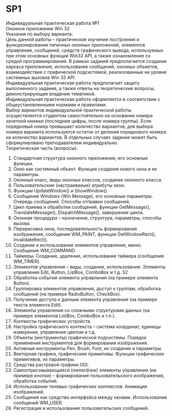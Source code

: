 # SP1
Индивидуальная практическая работа №1  
Оконное приложение Win 32  
Указания по выбору варианта:  
Цель данной работы – практическое изучение построения и
функционирования типичных оконных приложений, элементов управления,
сообщений, средств графического вывода, используемых при этом основных
функций Win32 API, а также ознакомление со средой программирования. В
рамках заданий предполагается создание каркаса приложения, использование
сообщений, оконных объектов, взаимодействие с графической подсистемой,
реализованные на уровне системных вызовов Win 32 API.  
Индивидуальная практическая работа предполагает защиту выполненного
задания, а также ответы на теоретические вопросы, демонстрирующие владение
тематикой.  
Индивидуальная практическая работа оформляется в соответствии с
общеустановленными нормами и правилами.  
Выбор вариантов индивидуальной практической работы осуществляется
студентом самостоятельно на основании номера зачетной книжки (последние
цифры, после номера группы). Если порядковый номер превышает количество
вариантов, для выбора номера варианта используется остаток от деления
порядкового номера на количество вариантов. В отдельных случаях задание
может быть сформулировано преподавателем индивидуально.  
Теоретическая часть (вопросы):  
1. Стандартная структура оконного приложения, его основные функции.
2. Окно как системный объект. Функция создания нового окна и ее
параметры.
3. Оконный класс, виды оконных классов, создание оконного класса.
4. Пользовательские (настраиваеые) атрибуты окон.
5. Функции UpdateWindow() и ShowWindow().
6. Сообщение Windows (Win Message), его основные параметры. Очередь
сообщений. Способы отправки сообщений.
7. Цикл приема и обработки сообщений, функции GetMessage(),
TranslateMessage(), DispatchMessage(), завершение цикла.
8. Оконная процедура – назначение, структура, параметры, способы
вызова.
9. Перерисовка окна, последовательность формирования изображения,
сообщение WM_PAINT, функции GetWindowRect(), InvalidateRect().
10. Создание и использование элементов управления, меню. Сообщение
WM_COMMAND.
11. Таймеры. Создание, удаление, использование таймера (сообщение
WM_TIMER).
12. Элементов управления – виды, создание, использование. Элементы
управления Edit, Button, ListBox, ComboBox и т.д.
52
13. Обработка событий элемента управления (на примере элемента
Button).
14. Группировка элементов управления, доступ к группам, обработка
сообщений (на примере RadioButton, CheckBox).
15. Получение доступа к данным элемента управления (на примере текста
элемента Edit).
16. Элементы управления со сложными структурами данных (на примере
элементов ListBox, ComboBox и т.п.).
17. Контексты графических устройств.
18. Настройка графического контекста – система координат, единицы
измерения, управление цветом и т.д.
19. Объекты (инструменты) графической подсистемы. Порядок
применения инструментов для формирования изображения.
20. Активные инструменты Pen, Brush, Font, их создание и параметры.
21. Векторная графика, графические примитивы. Функции графических
примитивов, их параметры.
22. Средства растровой графики GDI.
23. Самоотрисовывающиеся (ownerdraw) элементы управления (на
примере кнопки) – формирование пользовательского изображения, обработка
событий.
24. Использование теневых графических контекстов. Анимация
изображений.
25. Сообщения как средство интерфейса между окнами. Использование
сообщений WM_USER.
26. Регистрация и использование пользовательских сообщений.
